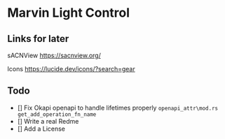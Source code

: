 # Marvin Light Control

## Links for later

sACNView https://sacnview.org/

Icons https://lucide.dev/icons/?search=gear

## Todo

- [] Fix Okapi openapi to handle lifetimes properly `openapi_attr\mod.rs get_add_operation_fn_name`
- [] Write a real Redme
- [] Add a License